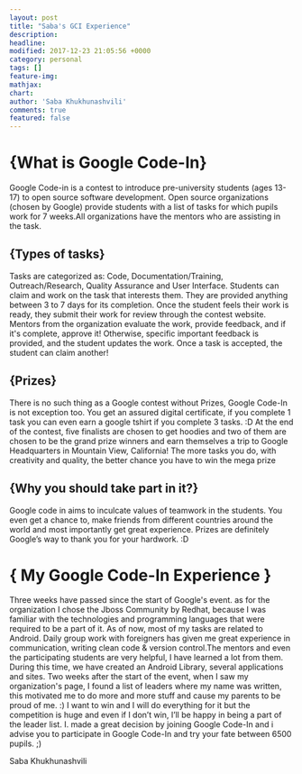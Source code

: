 ```yaml
---
layout: post
title: "Saba's GCI Experience"
description: 
headline: 
modified: 2017-12-23 21:05:56 +0000
category: personal
tags: []
feature-img: 
mathjax: 
chart: 
author: 'Saba Khukhunashvili'
comments: true
featured: false
---
```



# {What is Google Code-In}

Google Code-in is a contest to introduce pre-university students (ages 13-17) to open source software development.
Open source organizations (chosen by Google) provide students with a list of tasks for which pupils work for 7 weeks.All organizations have the mentors who are assisting in the task.

## {Types of tasks}

Tasks are categorized as: Code, Documentation/Training, Outreach/Research, Quality Assurance and User Interface. Students can claim and work on the task that interests them. They are provided anything between 3 to 7 days for its completion. Once the student feels their work is ready, they submit their work for review through the contest website. Mentors from the organization evaluate the work, provide feedback, and if it's complete, approve it! Otherwise, specific important feedback is provided, and the student updates the work. Once a task is accepted, the student can claim another!

## {Prizes}
There is no such thing as a Google contest without Prizes, Google Code-In is not exception too. 
You get an assured digital certificate, if you complete 1 task you can even earn a google tshirt if you complete 3 tasks. :D 
At the end of the contest, five finalists are chosen to get hoodies and two of them are chosen to be the grand prize winners and earn themselves a trip to Google Headquarters in Mountain View, California!
The more tasks you do, with creativity and quality, the better chance you have to win the mega prize

## {Why you should take part in it?}
Google code in aims to inculcate values of teamwork in the students. You even get a chance to, make friends from different countries around the world and most importantly get great experience. Prizes are definitely Google’s way to thank you for your hardwork. :D

# { My Google Code-In Experience }
Three weeks have passed since the start of Google's event. as for the organization I chose the Jboss  Community by Redhat, because I was  familiar with the technologies and programming languages that were required to be a part of it. As of now, most of my  tasks are related to Android. Daily group work with foreigners has given me great experience in communication, writing clean code & version control.The mentors and even the participating students are very helpful, I have learned a lot from them.
During this time, we have created an Android Library, several applications and sites.  Two weeks after the start of the event, when I saw my organization's page, I found a list of leaders where my name was written, this motivated me to do more and more stuff and cause my parents to be proud of me. :) I want to win and I will do everything for it but the competition is huge and even if I don’t win, I’ll be happy in being a part of the leader list. I. made a great decision by joining Google Code-In and i advise you to participate in Google Code-In and try your fate between 6500 pupils. ;)

Saba Khukhunashvili

